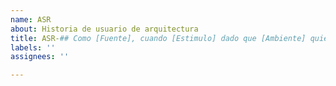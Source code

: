 ```yaml
---
name: ASR
about: Historia de usuario de arquitectura
title: ASR-## Como [Fuente], cuando [Estimulo] dado que [Ambiente] quiero [descripción funcional] para [Respuesta]. Esto debe suceder [Medida de respuesta]
labels: ''
assignees: ''

---
```



